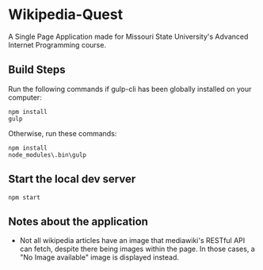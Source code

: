 # Wikipedia-Quest
A Single Page Application made for Missouri State University's Advanced Internet Programming course.

## Build Steps

Run the following commands if gulp-cli has been globally installed on your computer:

```
npm install
gulp
```

Otherwise, run these commands:

```
npm install
node_modules\.bin\gulp
```


## Start the local dev server

```
npm start
```

## Notes about the application

* Not all wikipedia articles have an image that mediawiki's RESTful API can fetch, despite there being images within the page. In those cases, a "No Image available" image is displayed instead.